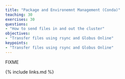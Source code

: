 ```yaml
---
title: "Package and Environemnt Management (Conda)"
teaching: 30
exercises: 30
questions:
- "How to send files in and out the cluster"
objectives:
- "Transfer files using rsync and Globus Online"
keypoints:
- "Transfer files using rsync and Globus Online"
---
```

FIXME

{% include links.md %}
